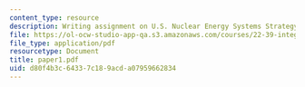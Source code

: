 ```yaml
---
content_type: resource
description: Writing assignment on U.S. Nuclear Energy Systems Strategy.
file: https://ol-ocw-studio-app-qa.s3.amazonaws.com/courses/22-39-integration-of-reactor-design-operations-and-safety-fall-2006/d80f4b3c64337c189acda07959662834_paper1.pdf
file_type: application/pdf
resourcetype: Document
title: paper1.pdf
uid: d80f4b3c-6433-7c18-9acd-a07959662834
---
```

